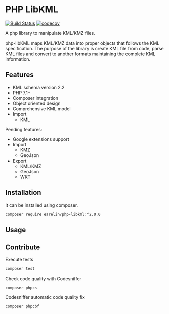 
# PHP LibKML #

[![Build Status](https://travis-ci.org/earelin/php-libkml.svg?branch=2.x.x)](https://travis-ci.org/earelin/php-libkml)
[![codecov](https://codecov.io/gh/earelin/php-libkml/branch/2.x.x/graph/badge.svg)](https://codecov.io/gh/earelin/php-libkml)

A php library to manipulate KML/KMZ files.

php-libKML maps KML/KMZ data into proper objects that follows the KML specification. The purpose of the library is create KML file from code, parse KML files and convert to another formats maintaining the complete KML information.

## Features ##

* KML schema version 2.2
* PHP 7.1+
* Composer integration
* Object oriented design
* Comprehensive KML model
* Import
  * KML

Pending features:

* Google extensions support
* Import
  * KMZ
  * GeoJson
* Export
  * KML/KMZ
  * GeoJson
  * WKT
  

## Installation ##

It can be installed using composer.

```bash
composer require earelin/php-libkml:^2.0.0
```

## Usage ##



## Contribute ##

Execute tests

```bash
composer test
```

Check code quality with Codesniffer

```bash
composer phpcs
```

Codesniffer automatic code quality fix

```bash
composer phpcbf
```
